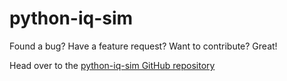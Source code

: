 # python-iq-sim

Found a bug? Have a feature request? Want to contribute? Great!&#x20;

Head over to the [python-iq-sim GitHub repository](https://github.com/ericjohnson97/python-iq-sim)
